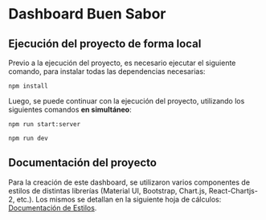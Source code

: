 # Dashboard Buen Sabor

## Ejecución del proyecto de forma local

Previo a la ejecución del proyecto, es necesario ejecutar el siguiente comando, para instalar todas las dependencias necesarias:

```
npm install
```

Luego, se puede continuar con la ejecución del proyecto, utilizando los siguientes comandos **en simultáneo**:

```
npm run start:server
```
```
npm run dev
```

## Documentación del proyecto
Para la creación de este dashboard, se utilizaron varios componentes de estilos de distintas librerías (Material UI, Bootstrap, Chart.js, React-Chartjs-2, etc.). Los mismos se detallan en la siguiente hoja de cálculos: [Documentación de Estilos](https://docs.google.com/spreadsheets/d/1ib-oH7f_B3fmbNiUrs6y1pazKmRadLfPAtVhssOEpPc/edit?usp=sharing).

